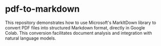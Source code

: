 # pdf-to-markdown
This repository demonstrates how to use Microsoft's MarkItDown library to convert PDF files into structured Markdown format, directly in Google Colab. This conversion facilitates document analysis and integration with natural language models.
